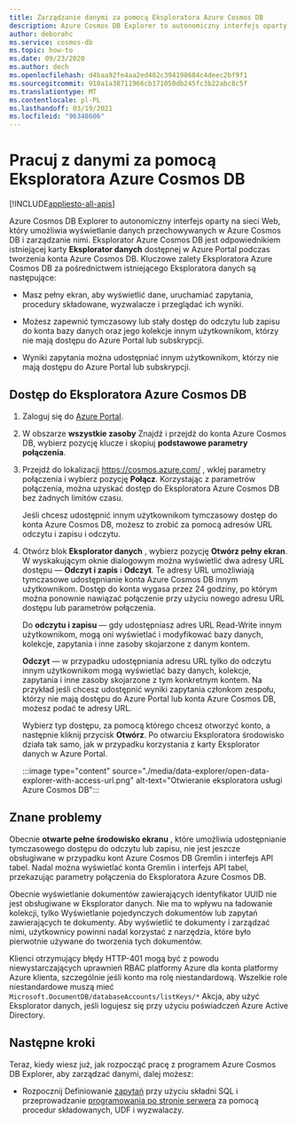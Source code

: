 ```yaml
---
title: Zarządzanie danymi za pomocą Eksploratora Azure Cosmos DB
description: Azure Cosmos DB Explorer to autonomiczny interfejs oparty na sieci Web, który umożliwia wyświetlanie danych przechowywanych w Azure Cosmos DB i zarządzanie nimi.
author: deborahc
ms.service: cosmos-db
ms.topic: how-to
ms.date: 09/23/2020
ms.author: dech
ms.openlocfilehash: d4baa92fe4aa2ed402c394198684c4deec2bf9f1
ms.sourcegitcommit: 910a1a38711966cb171050db245fc3b22abc8c5f
ms.translationtype: MT
ms.contentlocale: pl-PL
ms.lasthandoff: 03/19/2021
ms.locfileid: "96348606"
---
```

# <a name="work-with-data-using-azure-cosmos-db-explorer"></a>Pracuj z danymi za pomocą Eksploratora Azure Cosmos DB 
[!INCLUDE[appliesto-all-apis](includes/appliesto-all-apis.md)]

Azure Cosmos DB Explorer to autonomiczny interfejs oparty na sieci Web, który umożliwia wyświetlanie danych przechowywanych w Azure Cosmos DB i zarządzanie nimi. Eksplorator Azure Cosmos DB jest odpowiednikiem istniejącej karty **Eksplorator danych** dostępnej w Azure Portal podczas tworzenia konta Azure Cosmos DB. Kluczowe zalety Eksploratora Azure Cosmos DB za pośrednictwem istniejącego Eksploratora danych są następujące:

* Masz pełny ekran, aby wyświetlić dane, uruchamiać zapytania, procedury składowane, wyzwalacze i przeglądać ich wyniki.  

* Możesz zapewnić tymczasowy lub stały dostęp do odczytu lub zapisu do konta bazy danych oraz jego kolekcje innym użytkownikom, którzy nie mają dostępu do Azure Portal lub subskrypcji.  

* Wyniki zapytania można udostępniać innym użytkownikom, którzy nie mają dostępu do Azure Portal lub subskrypcji.  

## <a name="access-azure-cosmos-db-explorer"></a>Dostęp do Eksploratora Azure Cosmos DB

1. Zaloguj się do [Azure Portal](https://portal.azure.com/). 

2. W obszarze **wszystkie zasoby** Znajdź i przejdź do konta Azure Cosmos DB, wybierz pozycję klucze i skopiuj **podstawowe parametry połączenia**.  

3. Przejdź do lokalizacji https://cosmos.azure.com/ , wklej parametry połączenia i wybierz pozycję **Połącz**. Korzystając z parametrów połączenia, można uzyskać dostęp do Eksploratora Azure Cosmos DB bez żadnych limitów czasu.  

   Jeśli chcesz udostępnić innym użytkownikom tymczasowy dostęp do konta Azure Cosmos DB, możesz to zrobić za pomocą adresów URL odczytu i zapisu i odczytu. 

4. Otwórz blok **Eksplorator danych** , wybierz pozycję **Otwórz pełny ekran**. W wyskakującym oknie dialogowym można wyświetlić dwa adresy URL dostępu — **Odczyt i zapis** i **Odczyt**. Te adresy URL umożliwiają tymczasowe udostępnianie konta Azure Cosmos DB innym użytkownikom. Dostęp do konta wygasa przez 24 godziny, po którym można ponownie nawiązać połączenie przy użyciu nowego adresu URL dostępu lub parametrów połączenia. 

   Do **odczytu i zapisu** — gdy udostępniasz adres URL Read-Write innym użytkownikom, mogą oni wyświetlać i modyfikować bazy danych, kolekcje, zapytania i inne zasoby skojarzone z danym kontem.

   **Odczyt** — w przypadku udostępniania adresu URL tylko do odczytu innym użytkownikom mogą wyświetlać bazy danych, kolekcje, zapytania i inne zasoby skojarzone z tym konkretnym kontem. Na przykład jeśli chcesz udostępnić wyniki zapytania członkom zespołu, którzy nie mają dostępu do Azure Portal lub konta Azure Cosmos DB, możesz podać te adresy URL.

   Wybierz typ dostępu, za pomocą którego chcesz otworzyć konto, a następnie kliknij przycisk **Otwórz**. Po otwarciu Eksploratora środowisko działa tak samo, jak w przypadku korzystania z karty Eksplorator danych w Azure Portal.

   :::image type="content" source="./media/data-explorer/open-data-explorer-with-access-url.png" alt-text="Otwieranie eksploratora usługi Azure Cosmos DB":::

## <a name="known-issues"></a>Znane problemy

Obecnie **otwarte pełne środowisko ekranu** , które umożliwia udostępnianie tymczasowego dostępu do odczytu lub zapisu, nie jest jeszcze obsługiwane w przypadku kont Azure Cosmos DB Gremlin i interfejs API tabel. Nadal można wyświetlać konta Gremlin i interfejs API tabel, przekazując parametry połączenia do Eksploratora Azure Cosmos DB. 

Obecnie wyświetlanie dokumentów zawierających identyfikator UUID nie jest obsługiwane w Eksplorator danych. Nie ma to wpływu na ładowanie kolekcji, tylko Wyświetlanie pojedynczych dokumentów lub zapytań zawierających te dokumenty. Aby wyświetlić te dokumenty i zarządzać nimi, użytkownicy powinni nadal korzystać z narzędzia, które było pierwotnie używane do tworzenia tych dokumentów.

Klienci otrzymujący błędy HTTP-401 mogą być z powodu niewystarczających uprawnień RBAC platformy Azure dla konta platformy Azure klienta, szczególnie jeśli konto ma rolę niestandardową. Wszelkie role niestandardowe muszą mieć `Microsoft.DocumentDB/databaseAccounts/listKeys/*` Akcja, aby użyć Eksplorator danych, jeśli logujesz się przy użyciu poświadczeń Azure Active Directory.

## <a name="next-steps"></a>Następne kroki

Teraz, kiedy wiesz już, jak rozpocząć pracę z programem Azure Cosmos DB Explorer, aby zarządzać danymi, dalej możesz:

* Rozpocznij Definiowanie [zapytań](./sql-query-getting-started.md) przy użyciu składni SQL i przeprowadzanie [programowania po stronie serwera](stored-procedures-triggers-udfs.md) za pomocą procedur składowanych, UDF i wyzwalaczy.
